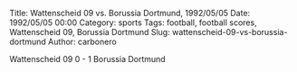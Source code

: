 Title: Wattenscheid 09 vs. Borussia Dortmund, 1992/05/05
Date: 1992/05/05 00:00
Category: sports
Tags: football, football scores, Wattenscheid 09, Borussia Dortmund
Slug: wattenscheid-09-vs-borussia-dortmund
Author: carbonero


Wattenscheid 09 0 - 1 Borussia Dortmund
